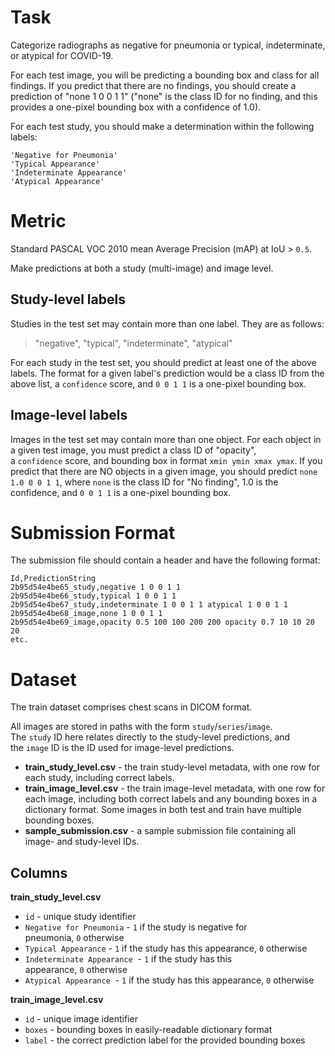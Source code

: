 # Task

Categorize radiographs as negative for pneumonia or typical, indeterminate, or atypical for COVID-19.

For each test image, you will be predicting a bounding box and class for all findings. If you predict that there are no findings, you should create a prediction of "none 1 0 0 1 1" ("none" is the class ID for no finding, and this provides a one-pixel bounding box with a confidence of 1.0).


For each test study, you should make a determination within the following labels:

```
'Negative for Pneumonia'
'Typical Appearance'
'Indeterminate Appearance'
'Atypical Appearance'
```

# Metric

Standard PASCAL VOC 2010 mean Average Precision (mAP) at IoU > `0.5`. 

Make predictions at both a study (multi-image) and image level.

## Study-level labels

Studies in the test set may contain more than one label. They are as follows:

> "negative", "typical", "indeterminate", "atypical"

For each study in the test set, you should predict at least one of the above labels. The format for a given label's prediction would be a class ID from the above list, a `confidence` score, and `0 0 1 1` is a one-pixel bounding box.

## Image-level labels

Images in the test set may contain more than one object. For each object in a given test image, you must predict a class ID of "opacity", a `confidence` score, and bounding box in format `xmin ymin xmax ymax`. If you predict that there are NO objects in a given image, you should predict `none 1.0 0 0 1 1`, where `none` is the class ID for "No finding", 1.0 is the confidence, and `0 0 1 1` is a one-pixel bounding box.

# Submission Format

The submission file should contain a header and have the following format:

```
Id,PredictionString
2b95d54e4be65_study,negative 1 0 0 1 1
2b95d54e4be66_study,typical 1 0 0 1 1
2b95d54e4be67_study,indeterminate 1 0 0 1 1 atypical 1 0 0 1 1
2b95d54e4be68_image,none 1 0 0 1 1
2b95d54e4be69_image,opacity 0.5 100 100 200 200 opacity 0.7 10 10 20 20
etc.
```

# Dataset 

The train dataset comprises chest scans in DICOM format.

All images are stored in paths with the form `study`/`series`/`image`. The `study` ID here relates directly to the study-level predictions, and the `image` ID is the ID used for image-level predictions.

-   **train_study_level.csv** - the train study-level metadata, with one row for each study, including correct labels.
-   **train_image_level.csv** - the train image-level metadata, with one row for each image, including both correct labels and any bounding boxes in a dictionary format. Some images in both test and train have multiple bounding boxes.
-   **sample_submission.csv** - a sample submission file containing all image- and study-level IDs.

## Columns

**train_study_level.csv**

-   `id` - unique study identifier
-   `Negative for Pneumonia` - `1` if the study is negative for pneumonia, `0` otherwise
-   `Typical Appearance` - `1` if the study has this appearance, `0` otherwise
-   `Indeterminate Appearance`  - `1` if the study has this appearance, `0` otherwise
-   `Atypical Appearance`  - `1` if the study has this appearance, `0` otherwise

**train_image_level.csv**

-   `id` - unique image identifier
-   `boxes` - bounding boxes in easily-readable dictionary format
-   `label` - the correct prediction label for the provided bounding boxes